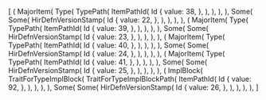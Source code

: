 [
    (
        MajorItem(
            Type(
                TypePath(
                    ItemPathId(
                        Id {
                            value: 38,
                        },
                    ),
                ),
            ),
        ),
        Some(
            Some(
                HirDefnVersionStamp(
                    Id {
                        value: 22,
                    },
                ),
            ),
        ),
    ),
    (
        MajorItem(
            Type(
                TypePath(
                    ItemPathId(
                        Id {
                            value: 39,
                        },
                    ),
                ),
            ),
        ),
        Some(
            Some(
                HirDefnVersionStamp(
                    Id {
                        value: 23,
                    },
                ),
            ),
        ),
    ),
    (
        MajorItem(
            Type(
                TypePath(
                    ItemPathId(
                        Id {
                            value: 40,
                        },
                    ),
                ),
            ),
        ),
        Some(
            Some(
                HirDefnVersionStamp(
                    Id {
                        value: 24,
                    },
                ),
            ),
        ),
    ),
    (
        MajorItem(
            Type(
                TypePath(
                    ItemPathId(
                        Id {
                            value: 41,
                        },
                    ),
                ),
            ),
        ),
        Some(
            Some(
                HirDefnVersionStamp(
                    Id {
                        value: 25,
                    },
                ),
            ),
        ),
    ),
    (
        ImplBlock(
            TraitForTypeImplBlock(
                TraitForTypeImplBlockPath(
                    ItemPathId(
                        Id {
                            value: 92,
                        },
                    ),
                ),
            ),
        ),
        Some(
            Some(
                HirDefnVersionStamp(
                    Id {
                        value: 26,
                    },
                ),
            ),
        ),
    ),
]